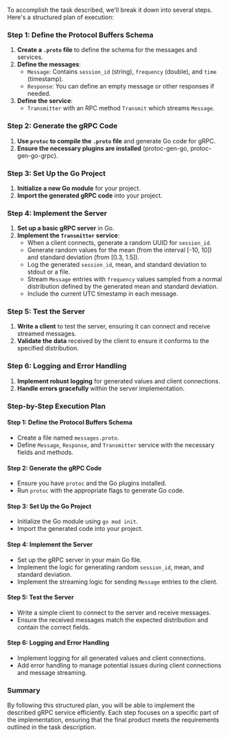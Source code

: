 To accomplish the task described, we'll break it down into several steps. Here's a structured plan of execution:

### Step 1: Define the Protocol Buffers Schema

1. **Create a `.proto` file** to define the schema for the messages and services.
2. **Define the messages**:
   - `Message`: Contains `session_id` (string), `frequency` (double), and `time` (timestamp).
   - `Response`: You can define an empty message or other responses if needed.
3. **Define the service**:
   - `Transmitter` with an RPC method `Transmit` which streams `Message`.

### Step 2: Generate the gRPC Code

1. **Use `protoc` to compile the `.proto` file** and generate Go code for gRPC.
2. **Ensure the necessary plugins are installed** (protoc-gen-go, protoc-gen-go-grpc).

### Step 3: Set Up the Go Project

1. **Initialize a new Go module** for your project.
2. **Import the generated gRPC code** into your project.

### Step 4: Implement the Server

1. **Set up a basic gRPC server** in Go.
2. **Implement the `Transmitter` service**:
   - When a client connects, generate a random UUID for `session_id`.
   - Generate random values for the mean (from the interval \[-10, 10\]) and standard deviation (from \[0.3, 1.5\]).
   - Log the generated `session_id`, mean, and standard deviation to stdout or a file.
   - Stream `Message` entries with `frequency` values sampled from a normal distribution defined by the generated mean and standard deviation.
   - Include the current UTC timestamp in each message.

### Step 5: Test the Server

1. **Write a client** to test the server, ensuring it can connect and receive streamed messages.
2. **Validate the data** received by the client to ensure it conforms to the specified distribution.

### Step 6: Logging and Error Handling

1. **Implement robust logging** for generated values and client connections.
2. **Handle errors gracefully** within the server implementation.

### Step-by-Step Execution Plan

#### Step 1: Define the Protocol Buffers Schema

- Create a file named `messages.proto`.
- Define `Message`, `Response`, and `Transmitter` service with the necessary fields and methods.

#### Step 2: Generate the gRPC Code

- Ensure you have `protoc` and the Go plugins installed.
- Run `protoc` with the appropriate flags to generate Go code.

#### Step 3: Set Up the Go Project

- Initialize the Go module using `go mod init`.
- Import the generated code into your project.

#### Step 4: Implement the Server

- Set up the gRPC server in your main Go file.
- Implement the logic for generating random `session_id`, mean, and standard deviation.
- Implement the streaming logic for sending `Message` entries to the client.

#### Step 5: Test the Server

- Write a simple client to connect to the server and receive messages.
- Ensure the received messages match the expected distribution and contain the correct fields.

#### Step 6: Logging and Error Handling

- Implement logging for all generated values and client connections.
- Add error handling to manage potential issues during client connections and message streaming.

### Summary

By following this structured plan, you will be able to implement the described gRPC service efficiently. Each step focuses on a specific part of the implementation, ensuring that the final product meets the requirements outlined in the task description.
